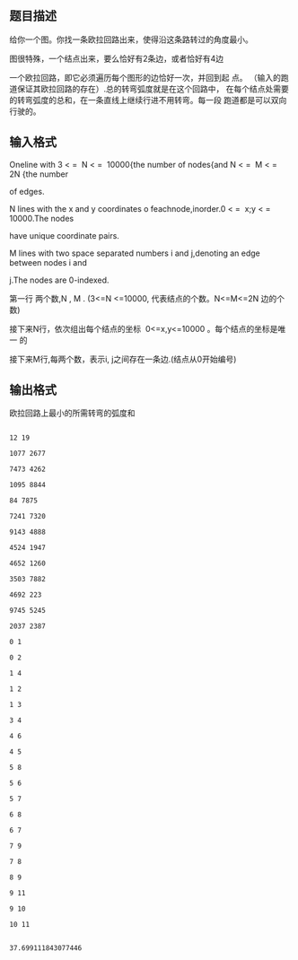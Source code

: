 ## 题目描述

<p>给你一个图。你找一条欧拉回路出来，使得沿这条路转过的角度最小。<br>
  图很特殊，一个结点出来，要么恰好有2条边，或者恰好有4边<br>
  一个欧拉回路，即它必须遍历每个图形的边恰好一次，并回到起 点。 （输入的跑道保证其欧拉回路的存在）.总的转弯弧度就是在这个回路中， 在每个结点处需要的转弯弧度的总和，在一条直线上继续行进不用转弯。每一段 跑道都是可以双向行驶的。</p>
<p></p>

## 输入格式

<p>Oneline with 3 < =  N < =  10000{the number of nodes{and N < =  M < =  2N {the number<br>
  of edges.<br>
  N lines with the x and y coordinates o feachnode,inorder.0 < =  x;y < =  10000.The nodes<br>
  have unique coordinate pairs.<br>
  M lines with two space separated numbers i and j,denoting an edge between nodes i and<br>
  j.The nodes are 0-indexed.</p>
<p>第一行 两个数,N , M . (3<=N <=10000, 代表结点的个数。N<=M<=2N 边的个数)<br>
  接下来N行，依次组出每个结点的坐标  0<=x,y<=10000 。每个结点的坐标是唯一 的<br>
  接下来M行,每两个数，表示i, j之间存在一条边.(结点从0开始编号)</p>
<p></p>

## 输出格式

<p>欧拉回路上最小的所需转弯的弧度和 <br></p>

```input1
12 19
1077 2677
7473 4262
1095 8844
84 7875
7241 7320
9143 4888
4524 1947
4652 1260
3503 7882
4692 223
9745 5245
2037 2387
0 1
0 2
1 4
1 2
1 3
3 4
4 6
4 5
5 8
5 6
5 7
6 8
6 7
7 9
7 8
8 9
9 11
9 10
10 11
```
```output1
37.699111843077446
```
